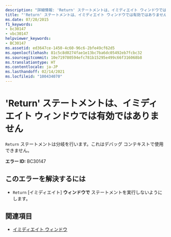 ```yaml
---
description: "詳細情報: 'Return' ステートメントは、イミディエイト ウィンドウでは有効ではありません"
title: "'Return' ステートメントは、イミディエイト ウィンドウでは有効ではありません"
ms.date: 07/20/2015
f1_keywords:
- bc30147
- vbc30147
helpviewer_keywords:
- BC30147
ms.assetid: ed3647ce-1450-4c60-96c6-2bfe49cf62d5
ms.openlocfilehash: 81c5c8d0274fae1e13bc7ba6dc05492eb7fcbc32
ms.sourcegitcommit: 10e719780594efc781b15295e499c66f316068b8
ms.translationtype: HT
ms.contentlocale: ja-JP
ms.lasthandoff: 02/14/2021
ms.locfileid: "100434070"
---
```

# <a name="return-statements-are-not-valid-in-the-immediate-window"></a>'Return' ステートメントは、イミディエイト ウィンドウでは有効ではありません

`Return` ステートメントは分岐を行います。これはデバッグ コンテキストで使用できません。  
  
 **エラー ID:** BC30147  
  
## <a name="to-correct-this-error"></a>このエラーを解決するには  
  
- `Return` [イミディエイト] **ウィンドウで** ステートメントを実行しないようにします。  
  
## <a name="see-also"></a>関連項目

- [イミディエイト ウィンドウ](/visualstudio/ide/reference/immediate-window)
